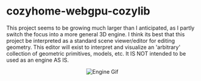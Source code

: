 # cozyhome-webgpu-cozylib
This project seems to be growing much larger than I anticipated, as I partly switch the focus into a more general 3D engine.
I think its best that this project be interpreted as a standard scene viewer/editor for editing geometry. This editor will exist
to interpret and visualize an 'arbitrary' collection of geometric primitives, models, etc. It IS NOT intended to be used as an
engine AS IS. 

<p align="center">
  <img src="webgpu.gif" alt="Engine Gif"/>
</p>
